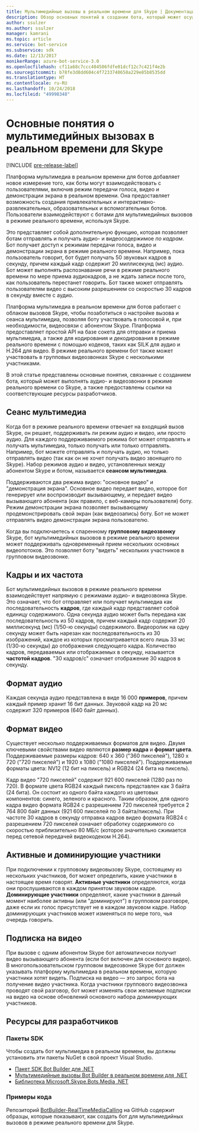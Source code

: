 ```yaml
---
title: Мультимедийные вызовы в реальном времени для Skype | Документация Майкрософт
description: Обзор основных понятий в создании бота, который может осуществлять аудио- и видеовызовы в реальном времени для Skype, используя пакет SDK Bot Builder для .NET.
author: ssulzer
ms.author: ssulzer
manager: kamrani
ms.topic: article
ms.service: bot-service
ms.subservice: sdk
ms.date: 12/13/2017
monikerRange: azure-bot-service-3.0
ms.openlocfilehash: cf11a68c7ccc404506fdfe01dcf12c7c421f4e2b
ms.sourcegitcommit: b78fe3d8dd604c4f7233740658a229e85b8535dd
ms.translationtype: HT
ms.contentlocale: ru-RU
ms.lasthandoff: 10/24/2018
ms.locfileid: "49998348"
---
```

# <a name="real-time-media-calling-with-skype"></a>Основные понятия о мультимедийных вызовах в реальном времени для Skype

[!INCLUDE [pre-release-label](../includes/pre-release-label-v3.md)]

Платформа мультимедиа в реальном времени для ботов добавляет новое измерение того, как боты могут взаимодействовать с пользователями, включив режим передачи голоса, видео и демонстрации экрана в реальном времени. Она предоставляет возможность создания привлекательных и интерактивно-развлекательных, образовательных и вспомогательных ботов. Пользователи взаимодействуют с ботами для мультимедийных вызовов в режиме реального времени, используя Skype.

Это представляет собой дополнительную функцию, которая позволяет ботам отправлять и получать аудио- и видеосодержимое *по кадрам*. Бот получает доступ к режимам передачи голоса, видео и демонстрации экрана в режиме реального времени. Например, пока пользователь говорит, бот будет получать 50 звуковых кадров в секунду, причем каждый кадр содержит 20 миллисекунд (мс) аудио. Бот может выполнять распознавание речи в режиме реального времени по мере приема аудиокадров, а не ждать записи после того, как пользователь перестанет говорить. Бот также может отправлять пользователям видео с высоким разрешением со скоростью 30 кадров в секунду вместе с аудио.

Платформа мультимедиа в реальном времени для ботов работает с облаком вызовов Skype, чтобы позаботиться о настройке вызова и сеанса мультимедиа, позволяя боту участвовать в голосовой и, при необходимости, видеосвязи с абонентом Skype. Платформа предоставляет простой API на базе сокета для отправки и приема мультимедиа, а также для кодирования и декодирования в режиме реального времени с помощью кодеков, таких как SILK для аудио и H.264 для видео. В режиме реального времени бот также может участвовать в групповых видеозвонках Skype с несколькими участниками.

В этой статье представлены основные понятия, связанные с созданием бота, который может выполнять аудио- и видеозвонки в режиме реального времени со Skype, а также предоставлены ссылки на соответствующие ресурсы разработчиков.

## <a name="media-session"></a>Сеанс мультимедиа
Когда бот в режиме реального времени отвечает на входящий вызов Skype, он решает, поддерживать ли режим аудио и видео, или просто аудио. Для каждого поддерживаемого режима бот может отправлять и получать мультимедиа, только получать или только отправлять. Например, бот можете отправлять и получать аудио, но только отправлять видео (так как он не хочет получать видео звонящего по Skype). Набор режимов аудио и видео, установленных между абонентом Skype и ботом, называется **сеансом мультимедиа**.

Поддерживаются два режима видео: "основное видео" и "демонстрация экрана". Основное видео передает видео, которое бот генерирует или воспроизводит вызывающему, и передает видео вызывающего абонента (как правило, с веб-камеры пользователя) боту. Режим демонстрации экрана позволяет вызывающему продемонстрировать свой экран (как видеозапись) боту. Бот не может отправлять видео демонстрации экрана пользователю.

Когда вы подключаетесь к спаренному **групповому видеозвонку** Skype, бот мультимедийных вызовов в режиме реального времени может поддерживать одновременный прием нескольких основных видеопотоков. Это позволяет боту "видеть" нескольких участников в групповом видеозвонке.

## <a name="frames-and-frame-rate"></a>Кадры и их частота
Бот мультимедийных вызовов в режиме реального времени взаимодействует напрямую с режимами аудио- и видеозвонка Skype. Это означает, что бот отправляет или получает мультимедиа как последовательность **кадров**, где каждый кадр представляет собой единицу содержимого. Одна секунда аудио может быть передана как последовательность из 50 кадров, причем каждый кадр содержит 20 миллисекунд (мс) (1/50-ю секунды) содержимого. Видеоролик на одну секунду может быть нарезан как последовательность из 30 изображений, каждое из которых просматривается всего лишь 33 мс (1/30-ю секунды) до отображения следующего кадра. Количество кадров, передаваемых или отображаемых в секунду, называется **частотой кадров**. "30 кадров/с" означает отображение 30 кадров в секунду.

## <a name="audio-format"></a>Формат аудио
Каждая секунда аудио представлена в виде 16 000 **примеров**, причем каждый пример хранит 16 бит данных. Звуковой кадр на 20 мс содержит 320 примеров (640 байт данных).

## <a name="video-format"></a>Формат видео
Существует несколько поддерживаемых форматов для видео. Двумя ключевыми свойствами видео являются **размер кадра** и **формат цвета**. Поддерживаемые размеры кадров: 640 x 360 ("360 пикселей"), 1280 x 720 ("720 пикселей") и 1920 x 1080 ("1080 пикселей"). Поддерживаемые форматы цвета: NV12 (12 бит на пиксель) и RGB24 (24 бита на пиксель).

Кадр видео "720 пикселей" содержит 921 600 пикселей (1280 раз по 720). В формате цвета RGB24 каждый пиксель представлен как 3 байта (24 бита). Он состоит из одного байта каждого из цветовых компонентов: синего, зеленого и красного. Таким образом, для одного кадра видео формата RGB24 с разрешением 720 пикселей требуется 2 764 800 байт данных (921 600 пикселей по 3 байта/пиксель). При частоте 30 кадров в секунду отправка кадров видео формата RGB24 с разрешением 720 пикселей означает обработку содержимого со скоростью приблизительно 80 МБ/с (которое значительно сжимается перед сетевой передачей видеокодеком H.264).

## <a name="active-and-dominant-speakers"></a>Активные и доминирующие участники
При подключении к групповому видеовызову Skype, состоящему из нескольких участников, бот может определить, какие участники в настоящее время говорят. **Активные участники** определяются, когда они прослушиваются в каждом принятом звуковом кадре. **Доминирующие участники** определяют, какие участники в данный момент наиболее активны (или "доминируют") в групповом разговоре, даже если их голос присутствует не в каждом звуковом кадре. Набор доминирующих участников может изменяться по мере того, чья очередь говорить.

## <a name="video-subscription"></a>Подписка на видео
При вызове с одним абонентом Skype бот автоматически получит видео вызывающего абонента (если бот включен для основного видео). В многопользовательском групповом видеозвонке Skype бот должен указывать платформу мультимедиа в реальном времени, которую участники хотят видеть. Подписка на видео — это запрос бота на получение видео участника. Когда участники группового видеозвонка проводят свой разговор, бот может изменять свои желаемые подписки на видео на основе обновлений основного набора доминирующих участников.

## <a name="developer-resources"></a>Ресурсы для разработчиков 

### <a name="sdks"></a>Пакеты SDK

Чтобы создать бот мультимедиа в реальном времени, вы должны установить эти пакеты NuGet в свой проект Visual Studio.

- [Пакет SDK Bot Builder для .NET](bot-builder-dotnet-overview.md)
- [Мультимедийные вызовы Bot Builder в реальном времени для .NET](https://www.nuget.org/packages?q=Bot.Builder.RealTimeMediaCalling)
- [Библиотека Microsoft.Skype.Bots.Media .NET](https://www.nuget.org/packages?q=Microsoft.Skype.Bots.Media)

### <a name="code-samples"></a>Примеры кода

Репозиторий [BotBuilder-RealTimeMediaCalling](https://github.com/Microsoft/BotBuilder-RealTimeMediaCalling) на GitHub содержит образцы, которые показывают, как создать бот для мультимедийных вызовов в режиме реального времени для Skype.
